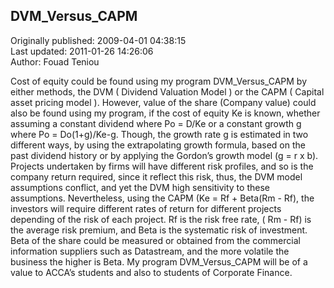## DVM_Versus_CAPM  
Originally published: 2009-04-01 04:38:15  
Last updated: 2011-01-26 14:26:06  
Author: Fouad Teniou  
  
Cost of equity could be found using my program DVM_Versus_CAPM by either methods, the DVM ( Dividend Valuation Model ) or the CAPM ( Capital asset pricing model ).
However, value of the share (Company value) could also be found using my program, if the cost of equity Ke is known, whether assuming a constant dividend where Po = D/Ke or a constant growth g where Po = Do(1+g)/Ke-g.
Though, the growth rate g is estimated in two different ways, by using the extrapolating growth formula, based on the past dividend history or by applying the Gordon’s growth model (g = r x b).
Projects undertaken by firms will have different risk profiles, and so is the company return required, since it reflect this risk, thus, the DVM model assumptions conflict, and yet the DVM high sensitivity to these assumptions.
Nevertheless, using the CAPM (Ke = Rf + Beta(Rm - Rf), the investors will require different rates of return for different projects depending of the risk of each project. Rf is the risk free rate, ( Rm - Rf) is the average risk premium, and Beta is the systematic risk of investment.
Beta of the share could be measured or obtained from the commercial information suppliers such as Datastream, and the more volatile the business the higher is Beta.
My program DVM_Versus_CAPM will be of a value to ACCA’s students and also to students of Corporate Finance.
